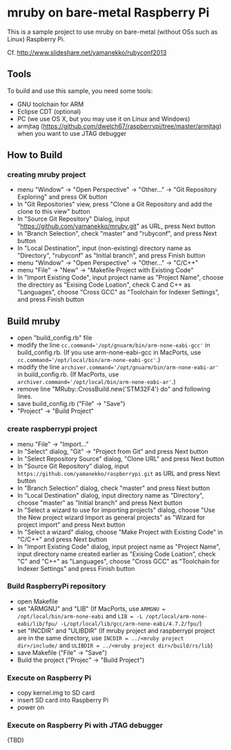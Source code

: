 # mruby on bare-metal Raspberry Pi

This is a sample project to use mruby on bare-metal (without OSs such as Linux) Raspberry Pi.

Cf. http://www.slideshare.net/yamanekko/rubyconf2013

## Tools

To build and use this sample, you need some tools:

- GNU toolchain for ARM
- Eclipse CDT (optional)
- PC (we use OS X, but you may use it on Linux and Windows)
- armjtag (https://github.com/dwelch67/raspberrypi/tree/master/armjtag) when you want to use JTAG debugger

## How to Build

### creating mruby project

- menu "Window" -> "Open Perspective" -> "Other..." -> "Git Repository Exploring" and press OK button
- In "Git Repositories" view, press "Clone a Git Repository and add the clone to this view" button
- In "Source Git Repository" Dialog, input "https://github.com/yamanekko/mruby.git" as URL, press Next button
- In "Branch Selection", check "master" and "rubyconf", and press Next button
- In "Local Destination", input (non-existing) directory name as "Directory", "rubyconf" as "Initial branch", and press Finish button
- menu "Window" -> "Open Perspective" -> "Other..." -> "C/C++"
- menu "File" -> "New" -> "Makefile Project with Existing Code"
- In "Import Existing Code", input project name as "Project Name", choose the directory as "Exising Code Loation", check C and C++ as "Languages", choose "Cross GCC" as "Toolchain for Indexer Settings", and press Finish button

## Build mruby

- open "build_config.rb" file
- modify the line ``cc.command='/opt/gnuarm/bin/arm-none-eabi-gcc'`` in build_config.rb. (If you use arm-none-eabi-gcc in MacPorts, use ``cc.command='/opt/local/bin/arm-none-eabi-gcc'``.)
- modify the line ``archiver.command='/opt/gnuarm/bin/arm-none-eabi-ar'`` in build_config.rb. (If MacPorts, use ``archiver.command='/opt/local/bin/arm-none-eabi-ar'``.)
- remove line "MRuby::CrossBuild.new('STM32F4') do" and following lines.
- save build_config.rb ("File" -> "Save")
- "Project" -> "Build Project"


### create raspberrypi project

- menu "File" -> "Import..."
- In "Select" dialog, "Git" -> "Project from Git" and press Next button
- In "Select Repository Source" dialog, "Clone URL" and press Next button
- In "Source Git Repository" dialog, input ``https://github.com/yamanekko/raspberrypi.git`` as URL and press Next button
- In "Branch Selection" dialog, check "master" and press Next button
- In "Local Destination" dialog, input directory name as "Directory", choose "master" as "Initial branch" and press Next button
- In "Select a wizard to use for importing projects" dialog, choose "Use the New project wizard  Import as general projects" as "Wizard for project import" and press Next button
- In "Select a wizard" dialog, choose "Make Project with Existing Code" in "C/C++" and press Next button
- In "Import Existing Code" dialog, input project name as "Project Name", input directory name created earlier as "Exising Code Loation", check "C" and "C++" as "Languages", choose "Cross GCC" as "Toolchain for Indexer Settings" and press Finish button


### Build RaspberryPi repository

- open Makefile
- set "ARMGNU" and "LIB" (If MacPorts, use ``ARMGNU = /opt/local/bin/arm-none-eabi`` and ``LIB = -L /opt/local/arm-none-eabi/lib/fpu/ -L/opt/local/lib/gcc/arm-none-eabi/4.7.2/fpu/``)
- set "INCDIR" and "ULIBDIR" (If mruby project and raspberrypi project are in the same directory, use ``INCDIR = ../<mruby project dir>/include/`` and ``ULIBDIR = ../<mruby project dir>/build/rs/lib``)
-  save Makefile ("File" -> "Save")
- Build the project ("Projec" -> "Build Project")

### Execute on Raspberry Pi

- copy kernel.img to SD card
- insert SD card into Raspberry Pi
- power on

### Execute on Raspberry Pi with JTAG debugger

(TBD)





